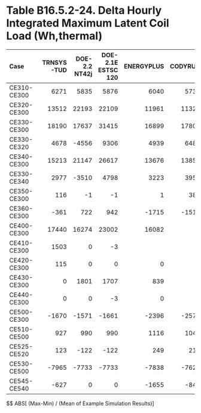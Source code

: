 # Table B16.5.2-24. Delta Hourly Integrated Maximum Latent Coil Load (Wh,thermal)
| Case        | TRNSYS-TUD | DOE-2.2 NT42j | DOE-2.1E ESTSC 120 | ENERGYPLUS | CODYRUN | HOT3000 |     |   Min |   Max |  Mean | Dev % $$ |     | TEST 0.0.0 | 
|:----------- | ----------:| -------------:| ------------------:| ----------:| -------:| -------:| ---:| -----:| -----:| -----:| --------:| ---:| ----------:| 
| CE310-CE300 |       6271 |          5835 |               5876 |       6040 |    5737 |    5685 |     |  5685 |  6271 |  5907 |      9.9 |     |       5876 | 
| CE320-CE300 |      13512 |         22193 |              22109 |      11961 |   11322 |   11537 |     | 11322 | 22193 | 15439 |     70.4 |     |      22109 | 
| CE330-CE300 |      18190 |         17637 |              31415 |      16899 |   17809 |   17096 |     | 16899 | 31415 | 19841 |     73.2 |     |      31415 | 
| CE330-CE320 |       4678 |         -4556 |               9306 |       4939 |    6487 |    5559 |     | -4556 |  9306 |  4402 |        - |     |       9306 | 
| CE340-CE300 |      15213 |         21147 |              26617 |      13676 |   13850 |   13402 |     | 13402 | 26617 | 17318 |     76.3 |     |      26617 | 
| CE330-CE340 |       2977 |         -3510 |               4798 |       3223 |    3959 |    3694 |     | -3510 |  4798 |  2523 |        - |     |       4798 | 
| CE350-CE300 |        116 |            -1 |                 -1 |          1 |     380 |    1211 |     |    -1 |  1211 |   284 |        - |     |         -1 | 
| CE360-CE300 |       -361 |           722 |                942 |      -1715 |   -1516 |   -1458 |     | -1715 |   942 |  -564 |        - |     |        942 | 
| CE400-CE300 |      17440 |         16274 |              23002 |      16082 |         |   16253 |     | 16082 | 23002 | 17810 |     38.9 |     |      23002 | 
| CE410-CE300 |       1503 |             0 |                 -3 |            |         |     -15 |     |   -15 |  1503 |   371 |        - |     |         -3 | 
| CE420-CE300 |        115 |             0 |                  0 |          0 |         |       2 |     |     0 |   115 |    23 |        - |     |          0 | 
| CE430-CE300 |          0 |          1801 |               1707 |        839 |         |       2 |     |     0 |  1801 |   870 |    207.1 |     |       1707 | 
| CE440-CE300 |          0 |             0 |                 -3 |          0 |         |    -253 |     |  -253 |     0 |   -51 |        - |     |         -3 | 
| CE500-CE300 |      -1670 |         -1571 |              -1661 |      -2396 |   -2570 |   -2630 |     | -2630 | -1571 | -2083 |     50.8 |     |      -1661 | 
| CE510-CE500 |        927 |           990 |                990 |       1116 |    1045 |    1112 |     |   927 |  1116 |  1030 |     18.3 |     |        990 | 
| CE525-CE520 |        123 |          -122 |               -122 |        249 |     212 |    -144 |     |  -144 |   249 |    33 |        - |     |       -122 | 
| CE530-CE500 |      -7965 |         -7733 |              -7733 |      -7838 |   -7626 |   -7726 |     | -7965 | -7626 | -7770 |      4.4 |     |      -7733 | 
| CE545-CE540 |       -627 |             0 |                  0 |      -1655 |    -841 |   -1181 |     | -1655 |     0 |  -717 |    230.7 |     |          0 | 

$$ ABS[ (Max-Min) / (Mean of Example Simulation Results)]


